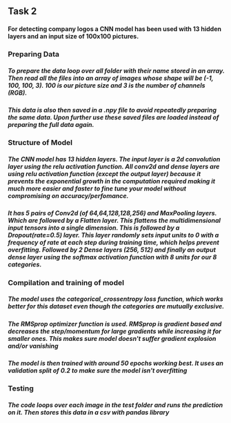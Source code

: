 ## Task 2
#### For detecting company logos a CNN model has been used with 13 hidden layers and an input size of 100x100 pictures.

### Preparing Data
##### To prepare the data loop over all folder with their name stored in an array. Then read all the files into an array of images whose shape will be (-1, 100, 100, 3). 100 is our picture size and 3 is the number of channels (RGB).

##### This data is also then saved in a .npy file to avoid repeatedly preparing the same data. Upon further use these saved files are loaded instead of preparing the full data again.

### Structure of Model
##### The CNN model has 13 hidden layers. The input layer is a 2d convolution layer using the relu activation function. All conv2d and dense layers are using relu activation function (except the output layer) because it prevents the exponential growth in the computation required making it much more easier and faster to fine tune your model without compromising on accuracy/perfomance.

##### It has 5 pairs of Conv2d (of 64,64,128,128,256) and MaxPooling layers. Which are followed by a Flatten layer. This flattens the multidimensional input tensors into a single dimension. This is followed by a Dropout(rate=0.5) layer. This layer randomly sets input units to 0 with a frequency of rate at each step during training time, which helps prevent overfitting. Followed by 2 Dense layers (256, 512) and finally an output dense layer using the softmax activation function with 8 units for our 8 categories.

### Compilation and training of model
##### The model uses the categorical_crossentropy loss function, which works better for this dataset even though the categories are mutually exclusive.

##### The RMSprop optimizer function is used. RMSprop is gradient based and decreases the step/momentum for large gradients while increasing it for smaller ones. This makes sure model doesn't suffer gradient explosion and/or vanishing

##### The model is then trained with around 50 epochs working best. It uses an validation split of 0.2 to make sure the model isn't overfitting

### Testing
##### The code loops over each image in the test folder and runs the prediction on it. Then stores this data in a csv with pandas library

